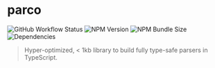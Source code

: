 # parco

![GitHub Workflow Status](https://img.shields.io/github/workflow/status/utkarshkukreti/parco/CI?style=flat-square)
![NPM Version](https://img.shields.io/npm/v/parco?style=flat-square)
![NPM Bundle Size](https://img.shields.io/bundlephobia/minzip/parco?style=flat-square)
![Dependencies](https://img.shields.io/badge/dependencies-0-3?style=flat-square&color=ff69b4)

> Hyper-optimized, < 1kb library to build fully type-safe parsers in TypeScript.

